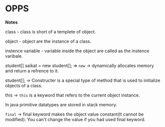 # OPPS 

<p><strong>Notes</strong></p>

class - class is short of a templete of object.

object - object are the instance of a class.

instence variable - variable inside the object are called as the instence varibale.

student[] saikat = new student[]; => `new` -> dynamically allocates memory and return a refrence to it.

student[]; -> Constructer is a special type of method that is used to initialize objects of a class.

this ->  `this` is a keyword that refers to the current object instance. 

In java primitive datatypes are stored in stack memory.

`final` -> final keyword makes the object value constant(It cannot be modified). You can't change the value if you had used final keyword.


